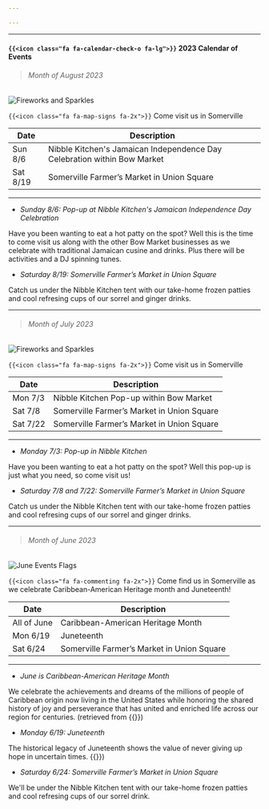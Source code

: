 ```yaml
---

---
```


___

#### `{{<icon class="fa fa-calendar-check-o fa-lg">}}` 2023 Calendar of Events


> ###### Month of August 2023

![Fireworks and Sparkles](../images/events-aug-ja.jpg)

`{{<icon class="fa fa-map-signs fa-2x">}}`
Come visit us in Somerville

| Date              | Description |
| -----------       | ----------- |
| Sun 8/6           | Nibble Kitchen's Jamaican Independence Day Celebration within Bow Market|
| Sat 8/19          | Somerville Farmer’s Market in Union Square |


---
- *Sunday 8/6: Pop-up at Nibble Kitchen's Jamaican Independence Day Celebration*

Have you been wanting to eat a hot patty on the spot?  Well this is the time to come visit us along with the other Bow Market businesses as we celebrate with traditional Jamaican cusine and drinks. Plus there will be activities and a DJ spinning tunes.

- *Saturday 8/19: Somerville Farmer’s Market in Union Square*

Catch us under the Nibble Kitchen tent with our take-home frozen patties and cool refresing cups of our sorrel and ginger drinks.

----

> ###### Month of July 2023

![Fireworks and Sparkles](../images/events-jul-spark.jpg)

`{{<icon class="fa fa-map-signs fa-2x">}}`
Come visit us in Somerville

| Date              | Description |
| -----------       | ----------- |
| Mon 7/3           | Nibble Kitchen Pop-up within Bow Market|
| Sat 7/8           | Somerville Farmer’s Market in Union Square |
| Sat 7/22          | Somerville Farmer’s Market in Union Square |

---
- *Monday 7/3: Pop-up in Nibble Kitchen*

Have you been wanting to eat a hot patty on the spot?  Well this pop-up is just what you need, so come visit us!

- *Saturday 7/8 and 7/22: Somerville Farmer’s Market in Union Square*

Catch us under the Nibble Kitchen tent with our take-home frozen patties and cool refresing cups of our sorrel and ginger drinks.

---

> ###### Month of June 2023

 ![June Events Flags](../images/events-jun-flag.jpg)

`{{<icon class="fa fa-commenting fa-2x">}}`
Come find us in Somerville as we celebrate Caribbean-American Heritage month and Juneteenth!

| Date              | Description |
| -----------       | ----------- |
| All of June       | Caribbean-American Heritage Month |
| Mon 6/19          | Juneteenth |
| Sat 6/24          | Somerville Farmer’s Market in Union Square | 

---
- *June is Caribbean-American Heritage Month*

We celebrate the achievements and dreams of the millions of people of Caribbean origin now living in the United States while honoring the shared history of joy and perseverance that has united and enriched life across our region for centuries. (retrieved from  {{<extlink text="Caribbean American Heritage Month" href="https://caribbeanamericanmonth.com/" icon="fa fa-external-link">}})

- *Monday 6/19: Juneteenth*

The historical legacy of Juneteenth shows the value of never giving up hope in uncertain times.  {{<extlink text="A Proclamation on Juneteenth Day of Observance, 2023" href="https://www.whitehouse.gov/briefing-room/presidential-actions/2023/06/16/a-proclamation-on-juneteenth-day-of-observance-2023/" icon="fa fa-external-link">}})

- *Saturday 6/24: Somerville Farmer’s Market in Union Square*

We'll be under the Nibble Kitchen tent with our take-home frozen patties and cool refresing cups of our sorrel drink.


